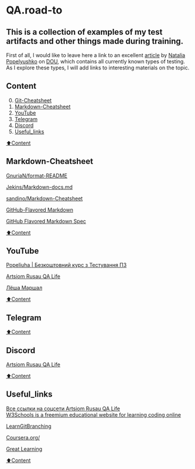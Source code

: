 # QA.road-to

## This is a collection of examples of my test artifacts and other things made during training.

First of all, I would like to leave here a link to an excellent [article](https://dou.ua/forums/topic/40666/) by [Natalia Popelyushko](https://dou.ua/users/nataliia-popelyshko/) on [DOU](https://dou.ua/), which contains all currently known types of testing.
As I explore these types, I will add links to interesting materials on the topic.

## Content
0. [Git-Cheatsheet](https://www.mindmeister.com/map/2486738871)
0. [Markdown-Cheatsheet](#Markdown-Cheatsheet)
1. [YouTube](#YouTube)
2. [Telegram](#Telegram)
3. [Discord](#Discord)
4. [Useful_links](#Useful_links)


[:arrow_up:Content](#Content)

## Markdown-Cheatsheet

[GnuriaN/format-README](https://github.com/GnuriaN/format-README)

[Jekins/Markdown-docs.md](https://gist.github.com/Jekins/2bf2d0638163f1294637)

[sandino/Markdown-Cheatsheet](https://github.com/sandino/Markdown-Cheatsheet)

[GitHub-Flavored Markdown](https://paulradzkov.com/2014/markdown_cheatsheet/)

[GitHub Flavored Markdown Spec](https://github.github.com/gfm/#blocks-and-inlines)

[:arrow_up:Content](#Сontent)

## YouTube

[Popeliuha | Безкоштовний курс з Тестування ПЗ](https://www.youtube.com/c/PopeliuhaQA)

[Artsiom Rusau QA Life](https://www.youtube.com/c/ArtsiomRusauQALife)

[Лёша Маршал](https://www.youtube.com/c/%D0%9B%D1%91%D1%88%D0%B0%D0%9C%D0%B0%D1%80%D1%88%D0%B0%D0%BB/featured)


[:arrow_up:Content](#Content)


## Telegram


[](https://t.me/qachanell)


[:arrow_up:Content](#Content)


## Discord

[Artsiom Rusau QA Life](https://discord.gg/jHDxnGbttP)

[:arrow_up:Content](#Content)


## Useful_links


[Все ссылки на соцсети Artsiom Rusau QA Life](https://taplink.cc/rusau.qalife)    
[W3Schools is a freemium educational website for learning coding online](https://www.w3schools.com/) 

[LearnGitBranching](https://learngitbranching.js.org/) 

[Coursera.org/](https://www.coursera.org/)

[Great Learning](https://www.mygreatlearning.com/)

[:arrow_up:Content](#Content)


